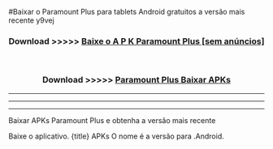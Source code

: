 #Baixar o Paramount Plus   para tablets Android gratuitos a versão mais recente y9vej


<div align="center">
<h3>Download >>>>> <a href="https://pt-web.web.app/?pt= Paramount Plus ">Baixe o A P K Paramount Plus  [sem anúncios]</a></h3><br>

<h3>Download >>>>> <a href="https://pt-web.web.app/?pt= Paramount Plus ">Paramount Plus  Baixar APKs</a></h3>
</div>

----------------------------------------------------------

----------------------------------------------------------

----------------------------------------------------------

Baixar APKs Paramount Plus  e obtenha a versão mais recente

Baixe o aplicativo. {title} APKs O nome é a versão para .Android.


